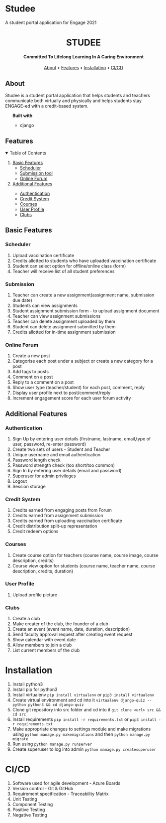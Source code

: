 # Studee
A student portal application for Engage 2021

<h1 align="center">
 STUDEE
  <br>
</h1>
<h4 align="center">Committed To Lifelong Learning In A Caring Environment</h4>
<p align="center">
  <a href="#about">About</a> •
  <a href="#features">Features</a> •
  <a href="#installation">Installation</a> •
  <a href="#ci/cd">CI/CD</a>
	
</p>
<!-- <p align="center">
	Developed by : <i> Ishita Datta </i>
</p> -->

## About
Studee is a student portal application that helps students and teachers communicate both virtually and physically and helps students stay ENGAGE-ed with a credit-based system.
<ul>  <b> Built with</b>
<ul>
<li>django</li>
</ul>
</ul>

## Features
<!-- TABLE OF CONTENTS -->
<details open="open">
  <summary>Table of Contents</summary>
  <ol>
    <li>
      <a href="#basic-features">Basic Features</a>
      <ul>
        <li><a href="#scheduler">Scheduler</a></li>
        <li><a href="#submission">Submission tool</a></li>
        <li><a href="#online-forum">Online Forum</a></li>
      </ul>
    </li>
    <li>
      <a href="#additional-features">Additional Features</a>
   </li>
      <ul>
        <li><a href="#authentication">Authentication</a></li>
        <li><a href="#credit-system">Credit System</a></li>
        <li><a href="#courses">Courses</a></li>
	<li><a href="#user-profile">User Profile</a></li>
	<li><a href="#clubs">Clubs</a></li>
      </ul>
    </li>
  </ol>
</details>

## Basic Features

### Scheduler
 1. Upload vaccination certificate
 2. Credits allotted to students who have uploaded vaccination certificate
 3. Student can select option for offline/online class (form)
 4. Teacher will receive list of all student preferences

### Submission 
 1. Teacher can create a new assignment(assignment name, submission due date)
 2. Students can view assignments
 3. Student assignment submission form - to upload assignment document
 4. Teacher can view assignment submissions
 5. Teacher can delete assignment uploaded by them
 6. Student can delete assignment submitted by them
 7. Credits allotted for in-time assignment submission

### Online Forum
 1. Create a new post
 2. Categorise each post under a subject or create a new category for a post
 3. Add tags to posts
 4. Comment on a post
 5. Reply to a comment on a post
 6. Show user type (teacher/student) for each post, comment, reply
 7. Display user profile next to post/comment/reply
 8. Increment engagement score for each user forum activity

## Additional Features

### Authentication
 1. Sign Up by entering user details (firstname, lastname, email,type of user, password, re-enter password)
 2. Create two sets of users - Student and Teacher
 3. Unique username and email authentication
 4. Password length check
 5. Password strength check (too short/too common)
 6. Sign In by entering user details (email and password)
 7. Superuser for admin privileges
 8. Logout 
 9. Session storage

### Credit System
 1. Credits earned from engaging posts from Forum
 2. Credits earned from assignment submission
 3. Credits earned from uploading vaccination certificate
 4. Credit distribution split-up representation
 5. Credit redeem options

### Courses
 1. Create course option for teachers (course name, course image, course description, credits)
 2. Course view option for students (course name, teacher name, course description, credits, duration)

### User Profile
 1. Upload profile picture

### Clubs
 1. Create a club
 2. Make creater of the club, the founder of a club
 3. Create an event (event name, date, duration, description)
 4. Send faculty approval request after creating event request 
 5. Show calendar with event date
 6. Allow members to join a club
 7. List current members of the club


 # Installation
1) Install python3
2) Install pip for python3
3) Install virtualenv
  `pip install virtualenv` or `pip3 install virtualenv`
4) Create virtual environment and cd into it
  `virtualenv django-quiz --python python3 && cd django-quiz`
5) Clone git repository into src folder and cd into it `git clone <url> src && cd src`
6) Install requirements `pip install -r requirements.txt` or `pip3 install -r requirements.txt`
7) Make appropriate changes to settings module and make migrations using `python manage.py makemigrations` and then 
  `python manage.py migrate`
8) Run using `python manage.py runserver`
9) Create superuser to log into admin `python manage.py createsuperuser`

# CI/CD
1. Software used for agile development - Azure Boards
2. Version control - Git & GitHub
3. Requirement specification - Traceability Matrix
4. Unit Testing
5. Component Testing
6. Positive Testing
7. Negative Testing
